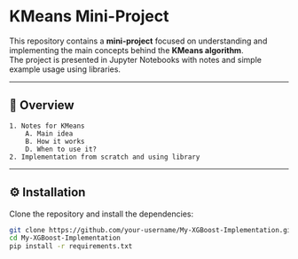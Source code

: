 # KMeans Mini-Project

This repository contains a **mini-project** focused on understanding and implementing the main concepts behind the **KMeans algorithm**.  
The project is presented in Jupyter Notebooks with notes and simple example usage using libraries.

---

## 📖 Overview
    1. Notes for KMeans
        A. Main idea
        B. How it works
        D. When to use it?
    2. Implementation from scratch and using library

---

## ⚙️ Installation
Clone the repository and install the dependencies:

```bash
git clone https://github.com/your-username/My-XGBoost-Implementation.git
cd My-XGBoost-Implementation
pip install -r requirements.txt
